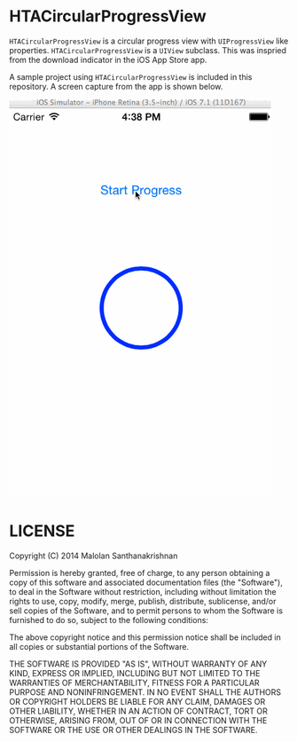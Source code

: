 # HTACircularProgressView

`HTACircularProgressView` is a circular progress view with `UIProgressView` like properties. `HTACircularProgressView` is a `UIView` subclass. This was inspried from the download indicator in the iOS App Store app.

A sample project using `HTACircularProgressView` is included in this repository. A screen capture from the app is shown below.

![Screen Shot](https://raw.githubusercontent.com/malolans/HTACircularProgressView/master/ScreenCap.gif)

# LICENSE
Copyright (C) 2014 Malolan Santhanakrishnan

Permission is hereby granted, free of charge, to any person obtaining a copy of this software and associated documentation files (the "Software"), to deal in the Software without restriction, including without limitation the rights to use, copy, modify, merge, publish, distribute, sublicense, and/or sell copies of the Software, and to permit persons to whom the Software is furnished to do so, subject to the following conditions:

The above copyright notice and this permission notice shall be included in all copies or substantial portions of the Software.

THE SOFTWARE IS PROVIDED "AS IS", WITHOUT WARRANTY OF ANY KIND, EXPRESS OR IMPLIED, INCLUDING BUT NOT LIMITED TO THE WARRANTIES OF MERCHANTABILITY, FITNESS FOR A PARTICULAR PURPOSE AND NONINFRINGEMENT. IN NO EVENT SHALL THE AUTHORS OR COPYRIGHT HOLDERS BE LIABLE FOR ANY CLAIM, DAMAGES OR OTHER LIABILITY, WHETHER IN AN ACTION OF CONTRACT, TORT OR OTHERWISE, ARISING FROM, OUT OF OR IN CONNECTION WITH THE SOFTWARE OR THE USE OR OTHER DEALINGS IN THE SOFTWARE.
